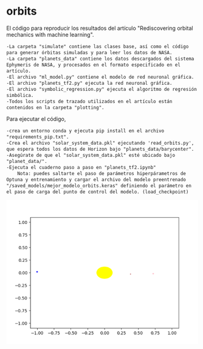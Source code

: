 # orbits

El código para reproducir los resultados del artículo "Rediscovering orbital mechanics with machine learning".

    -La carpeta "simulate" contiene las clases base, así como el código para generar órbitas simuladas y para leer los datos de NASA.
    -La carpeta "planets_data" contiene los datos descargados del sistema Ephymeris de NASA, y procesados en el formato especificado en el artículo.
    -El archivo "ml_model.py" contiene el modelo de red neuronal gráfica.
    -El archivo "planets_tf2.py" ejecuta la red neuronal gráfica.
    -El archivo "symbolic_regression.py" ejecuta el algoritmo de regresión simbólica.
    -Todos los scripts de trazado utilizados en el artículo están contenidos en la carpeta "plotting".

Para ejecutar el código,

    -crea un entorno conda y ejecuta pip install en el archivo "requirements_pip.txt".
    -Crea el archivo "solar_system_data.pkl" ejecutando 'read_orbits.py', que espera todos los datos de Horizon bajo "planets_data/barycenter".
    -Asegúrate de que el "solar_system_data.pkl" esté ubicado bajo "planet_data/".
    -Ejecuta el cuaderno paso a paso en "planets_tf2.ipynb"
        Nota: puedes saltarte el paso de parámetros hiperpárametros de Optuna y entrenamiento y cargar el archivo del modelo preentrenado "/saved_models/mejor_modelo_orbits.keras" definiendo el parámetro en el paso de carga del punto de control del modelo. (load_checkpoint)


![Orbits Demo](data/animation.gif)
